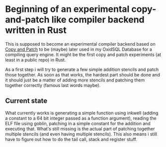 # Beginning of an experimental copy-and-patch like compiler backend written in Rust

This is supposed to become an experimental compiler backend based on [Copy and Patch](https://fredrikbk.com/publications/copy-and-patch.pdf) to be (maybe) later used in my OxidSQL Database for a compiling query engine. It might be the first copy and patch experiments (at least in a public repo) in Rust.

As a first step i will try to generate a few simple addition stencils and patch those together. As soon as that works, the hardest part should be done and it should just be a matter of adding more stencils and patching them together correctly (famous last words maybe).

## Current state

What currently works is generating a simple function using inkwell (adding a constant to a 64 bit integer passed as a function argument), reading the ELF file using goblin, patching in a simple constant for the addition and executing that. What's still missing is the actual part of patching together multiple stencils (and even having multiple stencils). This also means i still have to figure out how to do the tail call, stack and register stuff.
